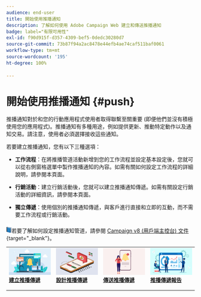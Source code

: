```yaml
---
audience: end-user
title: 開始使用推播通知
description: 了解如何使用 Adobe Campaign Web 建立和傳送推播通知
badge: label="有限可用性"
exl-id: f90d915f-d357-4309-bef5-0dedc30280d7
source-git-commit: 73b87f94a2ac8478e44efb4ae74caf511baf0061
workflow-type: tm+mt
source-wordcount: '195'
ht-degree: 100%

---
```


# 開始使用推播通知 {#push}

推播通知對於和您的行動應用程式使用者取得聯繫至關重要 (即便他們並沒有積極使用您的應用程式)。推播通知有多種用途，例如提供更新、推動特定動作以及通知交易。請注意，使用者必須選擇接收這些通知。

若要建立推播通知，您有以下三種選項：

* **工作流程**：在將推播管道活動新增到您的工作流程並設定基本設定後，您就可以從右側窗格選單中製作推播通知的內容。如需有關如何設定工作流程的詳細說明，請參閱本頁面。

* **行銷活動**：建立行銷活動後，您就可以建立推播通知傳遞。如需有關設定行銷活動的詳細資訊，請參閱本頁面。

* **獨立傳遞**：使用個別的推播通知傳遞，與客戶進行直接和立即的互動，而不需要工作流程或行銷活動。

![](../assets/do-not-localize/book.png)若要了解如何設定推播通知管道，請參閱 [Campaign v8 (用戶端主控台) 文件](https://experienceleague.adobe.com/docs/campaign/campaign-v8/campaigns/send/push.html){target="_blank"}。

<table style="table-layout:fixed"><tr style="border: 0;">
<td>
<a href="create-push.md">
<img alt="銷售機會" src="assets/do-not-localize/push_create.jpeg">
</a>
<div><a href="create-push.md"><strong>建立推播傳遞</strong>
</div>
<p>
</td>
<td>
<a href="content-push.md">
<img alt="不常使用" src="assets/do-not-localize/push_design.jpeg">
</a>
<div>
<a href="content-push.md"><strong>設計推播傳遞<strong></strong></a>
</div>
<p></td>
<td>
<a href="send-push.md">
<img alt="驗證" src="assets/do-not-localize/push_send.jpeg">
</a>
<div>
<a href="send-push.md"><strong>傳送推播傳遞</strong></a>
</div>
<p>
</td>
<td>
<a href="send-push.md">
<img alt="驗證" src="assets/do-not-localize/push_report.jpeg">
</a>
<div>
<a href="send-push.md"><strong>推播傳遞報告 </strong></a>
</div>
<p>
</td>
</tr></table>
